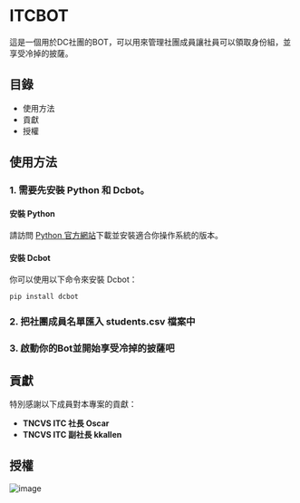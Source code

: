 # ITCBOT

這是一個用於DC社團的BOT，可以用來管理社團成員讓社員可以領取身份組，並享受冷掉的披薩。

## 目錄

- 使用方法
- 貢獻
- 授權


## 使用方法

### 1. 需要先安裝 Python 和 Dcbot。

#### 安裝 Python

請訪問 [Python 官方網站](https://www.python.org/)下載並安裝適合你操作系統的版本。

#### 安裝 Dcbot

你可以使用以下命令來安裝 Dcbot：

```bash
pip install dcbot
```

### 2. 把社團成員名單匯入 **students.csv** 檔案中

### 3. 啟動你的Bot並開始享受冷掉的披薩吧


## 貢獻

特別感謝以下成員對本專案的貢獻：

- **TNCVS ITC 社長 Oscar**
- **TNCVS ITC 副社長 kkallen**

## 授權

![image](https://github.com/user-attachments/assets/1f84bf69-5f7f-4c60-ab54-8d0afb8e97b0)
